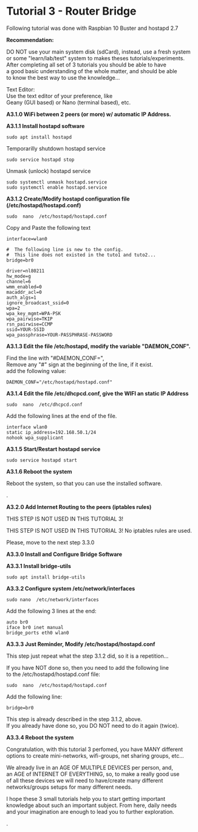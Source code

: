 # Tutorial 3 - Router Bridge  
  
Following tutorial was done with Raspbian 10 Buster and hostapd 2.7  
  
  
  
**Recommendation:**  
  
DO NOT use your main system disk (sdCard), instead, use a fresh system  
or some "learn/lab/test" system to makes theses tutorials/experiments.  
After completing all set of 3 tutorials you should be able to have  
a good basic understanding of the whole matter, and should be able  
to know the best way to use the knowledge...  
  
Text Editor:  
Use the text editor of your preference, like  
Geany (GUI based) or Nano (terminal based), etc.  
  
  
  
**A3.1.0 WiFi between 2 peers (or more) w/ automatic IP Address.**  
  
  
**A3.1.1 Install hostapd software**  
  
	sudo apt install hostapd  
  
Temporarilly shutdown hostapd service  
  
	sudo service hostapd stop  
  
Unmask (unlock) hostapd service  
  
	sudo systemctl unmask hostapd.service  
	sudo systemctl enable hostapd.service  
  
  
**A3.1.2 Create/Modify hostapd configuration file (/etc/hostapd/hostapd.conf)**  
  
	sudo  nano  /etc/hostapd/hostapd.conf  
  
Copy and Paste the following text  
  
```
interface=wlan0  

#  The following line is new to the config.
#  This line does not existed in the tuto1 and tuto2...
bridge=br0

driver=nl80211  
hw_mode=g  
channel=6  
wmm_enabled=0  
macaddr_acl=0  
auth_algs=1  
ignore_broadcast_ssid=0  
wpa=2  
wpa_key_mgmt=WPA-PSK  
wpa_pairwise=TKIP  
rsn_pairwise=CCMP  
ssid=YOUR-SSID  
wpa_passphrase=YOUR-PASSPHRASE-PASSWORD  
```
  
  
  
**A3.1.3 Edit the file /etc/hostapd, modify the variable "DAEMON_CONF".**  
  
Find the line with "#DAEMON_CONF=",   
Remove any "#" sign at the beginning of the line, if it exist.  
add the following value:  
  
```
DAEMON_CONF="/etc/hostapd/hostapd.conf"  
```
  
  
  
**A3.1.4 Edit the file /etc/dhcpcd.conf, give the WIFI an static IP Address**  
  
  
	sudo  nano  /etc/dhcpcd.conf  
  
Add the following lines at the end of the file.  
  
```
interface wlan0  
static ip_address=192.168.50.1/24  
nohook wpa_supplicant  
```
  
  
  
**A3.1.5 Start/Restart hostapd service**  
  
  
	sudo service hostapd start  
  
  
  
**A3.1.6 Reboot the system**  
  
  
Reboot the system, so that you can use the installed software.   
  
  
  
.

**A3.2.0 Add Internet Routing to the peers (iptables rules)**  
  
THIS STEP IS NOT USED IN THIS TUTORIAL 3!  
  
THIS STEP IS NOT USED IN THIS TUTORIAL 3! No iptables rules are used.  
  
Please, move to the next step 3.3.0  
  
  
  
**A3.3.0 Install and Configure Bridge Software**  
  
  
**A3.3.1 Install bridge-utils**  
  
	sudo apt install bridge-utils
  
  
  
**A3.3.2 Configure system  /etc/network/interfaces**  
  
	sudo nano  /etc/network/interfaces  
  
Add the following 3 lines at the end:  
  
```
auto br0
iface br0 inet manual
bridge_ports eth0 wlan0
```
  
  
  
**A3.3.3 Just Reminder, Modify  /etc/hostapd/hostapd.conf**  
  
This step just repeat what the step 3.1.2 did, so it is a repetition...  
  
If you have NOT done so, then you need to add the following line  
to the  /etc/hostapd/hostapd.conf  file:  
  
	sudo  nano  /etc/hostapd/hostapd.conf  
  
Add the following line:  
  
```
bridge=br0
```
  
  
This step is already described in the step 3.1.2, above.  
If you already have done so, you DO NOT need to do it again (twice).  
  
  
  
**A3.3.4 Reboot the system**  
  
  
  
Congratulation, with this tutorial 3 perfomed, you have MANY different  
options to create mini-networks, wifi-groups, net sharing groups, etc...  
  
We already live in an AGE OF MULTIPLE DEVICES per person, and,  
an AGE of INTERNET OF EVERYTHING, so, to make a really good use  
of all these devices we will need to have/create many different  
networks/groups setups for many different needs.  
  
I hope these 3 small tutorials help you to start getting important  
knowledge about such an important subject. From here, daily needs  
and your imagination are enough to lead you to further exploration.  
  
  
  
.
